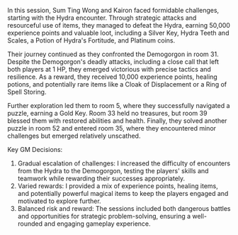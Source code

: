   
In this session, Sum Ting Wong and Kairon faced formidable challenges, starting with the Hydra encounter. Through strategic attacks and resourceful use of items, they managed to defeat the Hydra, earning 50,000 experience points and valuable loot, including a Silver Key, Hydra Teeth and Scales, a Potion of Hydra's Fortitude, and Platinum coins.

Their journey continued as they confronted the Demogorgon in room 31. Despite the Demogorgon's deadly attacks, including a close call that left both players at 1 HP, they emerged victorious with precise tactics and resilience. As a reward, they received 10,000 experience points, healing potions, and potentially rare items like a Cloak of Displacement or a Ring of Spell Storing.

Further exploration led them to room 5, where they successfully navigated a puzzle, earning a Gold Key. Room 33 held no treasures, but room 39 blessed them with restored abilities and health. Finally, they solved another puzzle in room 52 and entered room 35, where they encountered minor challenges but emerged relatively unscathed.

Key GM Decisions:

1. Gradual escalation of challenges: I increased the difficulty of encounters from the Hydra to the Demogorgon, testing the players' skills and teamwork while rewarding their successes appropriately.
2. Varied rewards: I provided a mix of experience points, healing items, and potentially powerful magical items to keep the players engaged and motivated to explore further.
3. Balanced risk and reward: The sessions included both dangerous battles and opportunities for strategic problem-solving, ensuring a well-rounded and engaging gameplay experience.